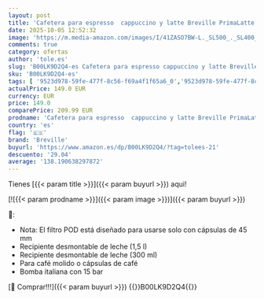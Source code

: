```yaml
---
layout: post
title: 'Cafetera para espresso  cappuccino y latte Breville PrimaLatte | Bomba italiana con 15 bar | Adecuado para café molido y monodosis | Depósito para tratamiento de leche integrado | Metálico/Rojo'
date: 2025-10-05 12:52:32
image: 'https://m.media-amazon.com/images/I/41ZASO7BW-L._SL500_._SL400_.jpg'
comments: true
category: ofertas
author: 'tole.es'
slug: 'B00LK9D2Q4-es Cafetera para espresso cappuccino y latte Breville...'
sku: 'B00LK9D2Q4-es'
tags: [ '9523d978-59fe-477f-8c56-f69a4f1f65a6_0','9523d978-59fe-477f-8c56-f69a4f1f65a6_1','9523d978-59fe-477f-8c56-f69a4f1f65a6_3101','9523d978-59fe-477f-8c56-f69a4f1f65a6_3301','9523d978-59fe-477f-8c56-f69a4f1f65a6_5601','9523d978-59fe-477f-8c56-f69a4f1f65a6_6201','9523d978-59fe-477f-8c56-f69a4f1f65a6_6801','9523d978-59fe-477f-8c56-f69a4f1f65a6_701','9523d978-59fe-477f-8c56-f69a4f1f65a6_9101','Arborist Merchandising Root','CML-Kitchen','Cafeteras para espresso','Hogar y cocina','Kitchen All','Los favoritos de nuestros clientes Social: Hogar y cocina','Los favoritos de nuestros clientes Social: Hogar y cocina líneas duras','Los favoritos de nuestros clientes: Hogar y cocina','Major Appliances','Máquinas cafeteras','Máquinas de café espresso a vapor','New Arrivals Social: Home and Kitchen','Self Service','Special Features Stores','Top Brands Kitchen Appliances','Top Brands Kitchen Selection','Utensilios para café y té','breville','cafetera','prod. Cafeteras para espresso','top brands_home_and_kitchen','🇪🇸', ]
actualPrice: 149.0 EUR
currency: EUR
price: 149.0
comparePrice: 209.99 EUR
prodname: 'Cafetera para espresso  cappuccino y latte Breville PrimaLatte | Bomba italiana con 15 bar | Adecuado para café molido y monodosis | Depósito para tratamiento de leche integrado | Metálico/Rojo'
country: 'es'
flag: '🇪🇸'
brand: 'Breville'
buyurl: 'https://www.amazon.es/dp/B00LK9D2Q4/?tag=tolees-21'
descuento: '29.04'
average: '138.190638297872'
---
```


Tienes [{{< param title >}}]({{< param buyurl >}}) aqui!

[![{{< param prodname >}}]({{< param image >}})]({{< param buyurl >}})

🔎:

- Nota: El filtro POD está diseñado para usarse solo con cápsulas de 45 mm
- Recipiente desmontable de leche (1,5 l)
- Recipiente desmontable de leche (300 ml)
- Para café molido o cápsulas de café
- Bomba italiana con 15 bar

[🛒 Comprar!!!]({{< param buyurl >}})
{{<world>}}B00LK9D2Q4{{</world>}}
